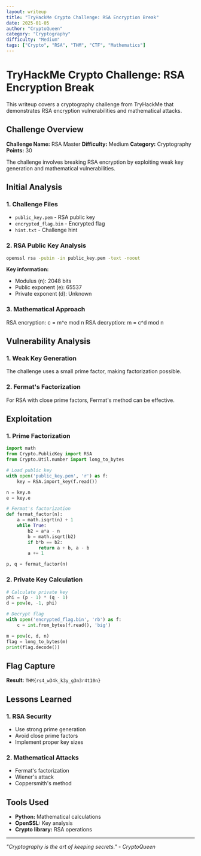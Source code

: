 ```yaml
---
layout: writeup
title: "TryHackMe Crypto Challenge: RSA Encryption Break"
date: 2025-01-05
author: "CryptoQueen"
category: "Cryptography"
difficulty: "Medium"
tags: ["Crypto", "RSA", "THM", "CTF", "Mathematics"]
---
```


# TryHackMe Crypto Challenge: RSA Encryption Break

This writeup covers a cryptography challenge from TryHackMe that demonstrates RSA encryption vulnerabilities and mathematical attacks.

## Challenge Overview

**Challenge Name:** RSA Master
**Difficulty:** Medium
**Category:** Cryptography
**Points:** 30

The challenge involves breaking RSA encryption by exploiting weak key generation and mathematical vulnerabilities.

## Initial Analysis

### 1. Challenge Files
- `public_key.pem` - RSA public key
- `encrypted_flag.bin` - Encrypted flag
- `hint.txt` - Challenge hint

### 2. RSA Public Key Analysis
```bash
openssl rsa -pubin -in public_key.pem -text -noout
```

**Key information:**
- Modulus (n): 2048 bits
- Public exponent (e): 65537
- Private exponent (d): Unknown

### 3. Mathematical Approach
RSA encryption: c = m^e mod n
RSA decryption: m = c^d mod n

## Vulnerability Analysis

### 1. Weak Key Generation
The challenge uses a small prime factor, making factorization possible.

### 2. Fermat's Factorization
For RSA with close prime factors, Fermat's method can be effective.

## Exploitation

### 1. Prime Factorization
```python
import math
from Crypto.PublicKey import RSA
from Crypto.Util.number import long_to_bytes

# Load public key
with open('public_key.pem', 'r') as f:
    key = RSA.import_key(f.read())

n = key.n
e = key.e

# Fermat's factorization
def fermat_factor(n):
    a = math.isqrt(n) + 1
    while True:
        b2 = a*a - n
        b = math.isqrt(b2)
        if b*b == b2:
            return a + b, a - b
        a += 1

p, q = fermat_factor(n)
```

### 2. Private Key Calculation
```python
# Calculate private key
phi = (p - 1) * (q - 1)
d = pow(e, -1, phi)

# Decrypt flag
with open('encrypted_flag.bin', 'rb') as f:
    c = int.from_bytes(f.read(), 'big')

m = pow(c, d, n)
flag = long_to_bytes(m)
print(flag.decode())
```

## Flag Capture

**Result:** `THM{rs4_w34k_k3y_g3n3r4t10n}`

## Lessons Learned

### 1. RSA Security
- Use strong prime generation
- Avoid close prime factors
- Implement proper key sizes

### 2. Mathematical Attacks
- Fermat's factorization
- Wiener's attack
- Coppersmith's method

## Tools Used
- **Python:** Mathematical calculations
- **OpenSSL:** Key analysis
- **Crypto library:** RSA operations

---

*"Cryptography is the art of keeping secrets." - CryptoQueen* 